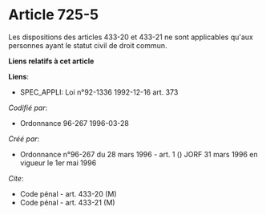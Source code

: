 # Article 725-5

Les dispositions des articles 433-20 et 433-21 ne sont applicables qu'aux personnes ayant le statut civil de droit commun.

**Liens relatifs à cet article**

**Liens**:

  - SPEC_APPLI: Loi n°92-1336 1992-12-16 art. 373

_Codifié par_:

  - Ordonnance 96-267 1996-03-28

_Créé par_:

  - Ordonnance n°96-267 du 28 mars 1996 - art. 1 () JORF 31 mars 1996 en vigueur le 1er mai 1996

_Cite_:

  - Code pénal - art. 433-20 (M)
  - Code pénal - art. 433-21 (M)
